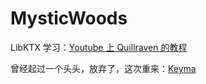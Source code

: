 # MysticWoods

LibKTX 学习：[Youtube 上 Quillraven 的教程](https://www.youtube.com/playlist?list=PLTKHCDn5RKK-_mX0s8BJNz7pQecR25689)

曾经起过一个头头，放弃了，这次重来：[Keyma](https://github.com/freeze-dolphin/archives/blob/master/archived/repositories/Kegma.zip)
